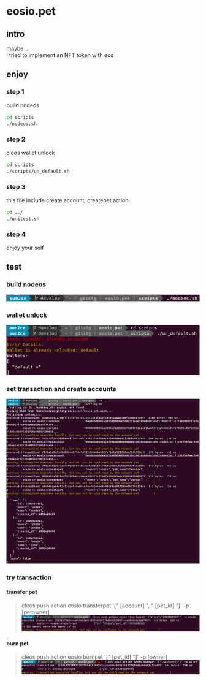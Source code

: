 # eosio.pet

## intro
maybe ..  
i tried to implement an NFT token with eos

## enjoy
### step 1
build nodeos
```cmd
cd scripts
./nodeos.sh
```

### step 2
cleos wallet unlock
```cmd
cd scripts
./scripts/un_default.sh
```

### step 3
this file include create account, createpet action
```cmd
cd ../
./unitest.sh
```
### step 4
enjoy your self

## test
### build nodeos 
![nodeos](./sc/build_nodeos.png)

### wallet unlock
![nodeos](./sc/unlock_wallet.png)

### set transaction and create accounts
![nodeos](./sc/setting.png)

### try transaction
#### transfer pet
> cleos push action eosio transferpet '[" [account] ", " [pet_id] "]' -p [petowner]
![nodeos](./sc/transferpet.png)
#### burn pet
> cleos push action eosio burnpet '[" [pet_id] "]' -p [owner]
![nodeos](./sc/burnpet.png)
